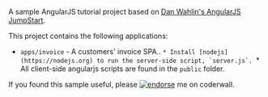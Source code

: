 A sample AngularJS tutorial project based on [Dan Wahlin's AngularJS JumpStart](https://www.udemy.com/angularjs-jumpstart).

This project contains the following applications:
* `apps/invoice` - A customers' invoice SPA..
``* Install [nodejs](https://nodejs.org) to run the server-side script, `server.js`.
``* All client-side angularjs scripts are found in the `public` folder.

If you found this sample useful, please [![endorse](https://api.coderwall.com/ivanhcsim/endorsecount.png)](https://coderwall.com/ivanhcsim) me on coderwall.
